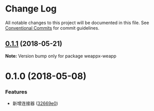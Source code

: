 # Change Log

All notable changes to this project will be documented in this file.
See [Conventional Commits](https://conventionalcommits.org) for commit guidelines.

<a name="0.1.1"></a>
## [0.1.1](https://github.com/tolerance-go/wepyx/compare/weappx-weapp@0.1.0...weappx-weapp@0.1.1) (2018-05-21)




**Note:** Version bump only for package weappx-weapp

<a name="0.1.0"></a>
# 0.1.0 (2018-05-08)


### Features

* 新增连接器 ([32669e0](https://github.com/tolerance-go/wepyx/commit/32669e0))
